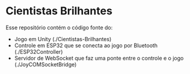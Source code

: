 # Cientistas Brilhantes

Esse repositório contém o código fonte do:
* Jogo em Unity (./Cientistas-Brilhantes)
* Controle em ESP32 que se conecta ao jogo por Bluetooth (./ESP32Controller)
* Servidor de WebSocket que faz uma ponte entre o controle e o jogo (./JoyCOMSocketBridge)